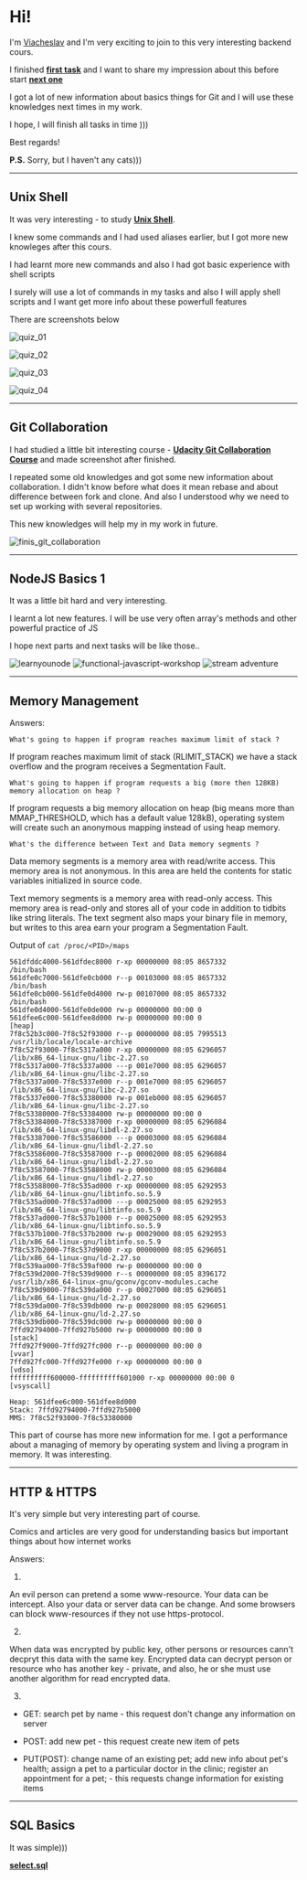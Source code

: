 Hi!
===
I'm [Viacheslav](https://github.com/ViacheslavIT) and I'm very exciting to join
to this very interesting backend cours.

I finished [**first task**](https://github.com/kottans/backend/blob/master/tasks/git-intro.md)
and I want to share my impression about this before start
[**next one**](https://github.com/kottans/backend/blob/master/tasks/unix-shell.md)

I got a lot of new information about basics things for Git and I will use these
knowledges next times in my work.

I hope, I will finish all tasks in time )))

Best regards!

**P.S.** Sorry, but I haven't any cats)))

---
## Unix Shell ##
It was very interesting - to study [**Unix Shell**](https://github.com/kottans/backend/blob/master/tasks/unix-shell.md).

I knew some commands and I had used aliases earlier, but I got more new knowleges after this cours.

I had learnt more new commands and also I had got basic experience with shell scripts

I surely will use a lot of commands in my tasks and also I will apply shell scripts and I want get more info about these powerfull features

There are screenshots below

![**quiz_01**](https://github.com/ViacheslavIT/kottans-backend/blob/master/task_unix_shell/quiz_01.png "quiz_01")

![**quiz_02**](https://github.com/ViacheslavIT/kottans-backend/blob/master/task_unix_shell/quiz_02.png "quiz_02")

![**quiz_03**](https://github.com/ViacheslavIT/kottans-backend/blob/master/task_unix_shell/quiz_03.png "quiz_03")

![**quiz_04**](https://github.com/ViacheslavIT/kottans-backend/blob/master/task_unix_shell/quiz_04.png "quiz_04")

---
## Git Collaboration ##
I had studied a little bit interesting course - [**Udacity Git Collaboration Course**](https://classroom.udacity.com/courses/ud456)
and made screenshot after finished.

I repeated some old knowledges and got some new information about collaboration.
I didn't know before what does it mean rebase and about difference between fork and clone.
And also I understood why we need to set up working with several repositories.

This new knowledges will help my in my work in future.

![**finis_git_collaboration**](https://github.com/ViacheslavIT/kottans-backend/blob/master/task_git_collaboration/git_collaboration_finish.png "finis_git_collaboration")

---
## NodeJS Basics 1 ##
It was a little bit hard and very interesting.

I learnt a lot new features. I will be use very often array's methods and other powerful practice of JS

I hope next parts and next tasks will be like those..

![**learnyounode**](https://github.com/ViacheslavIT/kottans-backend/blob/master/node_basic_1/node_01.png "learnyounode")
![**functional-javascript-workshop**](https://github.com/ViacheslavIT/kottans-backend/blob/master/node_basic_1/node_02.png "functional-javascript-workshop")
![**stream adventure**](https://github.com/ViacheslavIT/kottans-backend/blob/master/node_basic_1/node_03.png "stream adventure")

---
## Memory Management ##
Answers:
```
What's going to happen if program reaches maximum limit of stack ?
```
If program reaches maximum limit of stack (RLIMIT_STACK) we have a stack overflow
and the program receives a Segmentation Fault.

```
What's going to happen if program requests a big (more then 128KB) memory allocation on heap ?
```
If program requests a big memory allocation on heap (big means more than MMAP_THRESHOLD,
which has a default value 128kB), operating system will create such an anonymous mapping
instead of using heap memory.

```
What's the difference between Text and Data memory segments ?
```
Data memory segments is a memory area with read/write access. This memory area is
not anonymous. In this area are held the contents for static variables initialized
in source code.

Text memory segments is a memory area with read-only access. This memory area is read-only
and stores all of your code in addition to tidbits like string literals. The text
segment also maps your binary file in memory, but writes to this area earn your program
 a Segmentation Fault.

Output of `cat /proc/<PID>/maps`
```
561dfddc4000-561dfdec8000 r-xp 00000000 08:05 8657332                    /bin/bash
561dfe0c7000-561dfe0cb000 r--p 00103000 08:05 8657332                    /bin/bash
561dfe0cb000-561dfe0d4000 rw-p 00107000 08:05 8657332                    /bin/bash
561dfe0d4000-561dfe0de000 rw-p 00000000 00:00 0
561dfee6c000-561dfee8d000 rw-p 00000000 00:00 0                          [heap]
7f8c52b3c000-7f8c52f93000 r--p 00000000 08:05 7995513                    /usr/lib/locale/locale-archive
7f8c52f93000-7f8c5317a000 r-xp 00000000 08:05 6296057                    /lib/x86_64-linux-gnu/libc-2.27.so
7f8c5317a000-7f8c5337a000 ---p 001e7000 08:05 6296057                    /lib/x86_64-linux-gnu/libc-2.27.so
7f8c5337a000-7f8c5337e000 r--p 001e7000 08:05 6296057                    /lib/x86_64-linux-gnu/libc-2.27.so
7f8c5337e000-7f8c53380000 rw-p 001eb000 08:05 6296057                    /lib/x86_64-linux-gnu/libc-2.27.so
7f8c53380000-7f8c53384000 rw-p 00000000 00:00 0
7f8c53384000-7f8c53387000 r-xp 00000000 08:05 6296084                    /lib/x86_64-linux-gnu/libdl-2.27.so
7f8c53387000-7f8c53586000 ---p 00003000 08:05 6296084                    /lib/x86_64-linux-gnu/libdl-2.27.so
7f8c53586000-7f8c53587000 r--p 00002000 08:05 6296084                    /lib/x86_64-linux-gnu/libdl-2.27.so
7f8c53587000-7f8c53588000 rw-p 00003000 08:05 6296084                    /lib/x86_64-linux-gnu/libdl-2.27.so
7f8c53588000-7f8c535ad000 r-xp 00000000 08:05 6292953                    /lib/x86_64-linux-gnu/libtinfo.so.5.9
7f8c535ad000-7f8c537ad000 ---p 00025000 08:05 6292953                    /lib/x86_64-linux-gnu/libtinfo.so.5.9
7f8c537ad000-7f8c537b1000 r--p 00025000 08:05 6292953                    /lib/x86_64-linux-gnu/libtinfo.so.5.9
7f8c537b1000-7f8c537b2000 rw-p 00029000 08:05 6292953                    /lib/x86_64-linux-gnu/libtinfo.so.5.9
7f8c537b2000-7f8c537d9000 r-xp 00000000 08:05 6296051                    /lib/x86_64-linux-gnu/ld-2.27.so
7f8c539aa000-7f8c539af000 rw-p 00000000 00:00 0
7f8c539d2000-7f8c539d9000 r--s 00000000 08:05 8396172                    /usr/lib/x86_64-linux-gnu/gconv/gconv-modules.cache
7f8c539d9000-7f8c539da000 r--p 00027000 08:05 6296051                    /lib/x86_64-linux-gnu/ld-2.27.so
7f8c539da000-7f8c539db000 rw-p 00028000 08:05 6296051                    /lib/x86_64-linux-gnu/ld-2.27.so
7f8c539db000-7f8c539dc000 rw-p 00000000 00:00 0
7ffd92794000-7ffd927b5000 rw-p 00000000 00:00 0                          [stack]
7ffd927f9000-7ffd927fc000 r--p 00000000 00:00 0                          [vvar]
7ffd927fc000-7ffd927fe000 r-xp 00000000 00:00 0                          [vdso]
ffffffffff600000-ffffffffff601000 r-xp 00000000 00:00 0                  [vsyscall]
```

```
Heap: 561dfee6c000-561dfee8d000
Stack: 7ffd92794000-7ffd927b5000
MMS: 7f8c52f93000-7f8c53380000
```

This part of course has more new information for me. I got a performance about a managing
of memory by operating system and living a program in memory. It was interesting.


---
## HTTP & HTTPS ##
It's very simple but very interesting part of course.

Comics and articles are very good for understanding basics but important things about how internet works

Answers:

1.
An evil person can pretend a some www-resource. Your data can be intercept.
Also your data or server data can be change. And some browsers can block
www-resources if they not use https-protocol.

2.
When data was encrypted by public key, other persons or resources cann't decpryt
this data with the same key. Encrypted data can decrypt person or resource who has
another key - private, and also, he or she must use another algorithm for read
encrypted data.

3.
- GET: search pet by name - this request don't change any information on server

- POST: add new pet - this request create new item of pets

- PUT(POST): change name of an existing pet; add new info about pet's health; assign a pet to a particular doctor in the clinic; register an appointment for a pet; - this requests change information for existing items

---
## SQL Basics ##
It was simple)))

[**select.sql**](https://github.com/ViacheslavIT/kottans-backend/blob/master/sql_basics/select.sql "select.sql")
